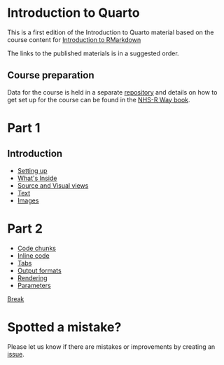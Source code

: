 
# Introduction to Quarto

<!-- badges: start -->
<!-- badges: end -->

This is a first edition of the Introduction to Quarto material based on the course content for [Introduction to RMarkdown](https://github.com/nhs-r-community/rmarkdown_intro#r-markdown-from-basics-to-advanced)

The links to the published materials is in a suggested order.

## Course preparation

Data for the course is held in a separate [repository](https://github.com/nhs-r-community/intro_quarto_data) and details on how to get set up for the course can be found in the [NHS-R Way book](https://nhsrway.nhsrcommunity.com/training.html#introduction-to-quarto-course-materials).

# Part 1

## Introduction
- [Setting up](https://nhs-r-community.github.io/intro-quarto/session-intro.html#/title-slide)  
- [What's Inside](https://nhs-r-community.github.io/intro-quarto/session-whats-inside.html#/title-slide)  
- [Source and Visual views](https://nhs-r-community.github.io/intro-quarto/session-source-visual.html#/title-slide)
- [Text](https://nhs-r-community.github.io/intro-quarto/session-text.html#/title-slide)  
- [Images](https://nhs-r-community.github.io/intro-quarto/session-images.html#/title-slide)  

# Part 2
- [Code chunks](https://nhs-r-community.github.io/intro-quarto/session-code-chunks.html#/title-slide)  
- [Inline code](https://nhs-r-community.github.io/intro-quarto/session-inline-code.html#/title-slide)  
- [Tabs](https://nhs-r-community.github.io/intro-quarto/session-tabs.html#/title-slide)  
- [Output formats](https://nhs-r-community.github.io/intro-quarto/session-output-formats.html#/title-slide)  
- [Rendering](https://nhs-r-community.github.io/intro-quarto/session-rendering.html#/title-slide)
- [Parameters](https://nhs-r-community.github.io/intro-quarto/session-parameters.html#/title-slide)  

[Break](https://nhs-r-community.github.io/intro-quarto/session-break-slide.html#/title-slide)


# Spotted a mistake?
Please let us know if there are mistakes or improvements by creating an 
[issue](https://github.com/nhs-r-community/intro-quarto/issues).  
